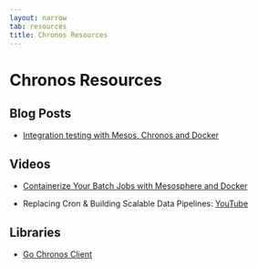 ```yaml
---
layout: narrow
tab: resources
title: Chronos Resources
---
```


# Chronos Resources

## Blog Posts

* [Integration testing with Mesos, Chronos and Docker](https://mesosphere.com/blog/2015/03/26/integration-testing-with-mesos-chronos-docker/)

## Videos

* [Containerize Your Batch Jobs with Mesosphere and Docker](https://mesosphere.com/blog/2014/12/03/docker-on-mesos-with-chronos/)

* Replacing Cron & Building Scalable Data Pipelines: [YouTube](http://www.youtube.com/watch?v=FLqURrtS8IA)

## Libraries

* [Go Chronos Client](https://github.com/yieldbot/chronos-client)